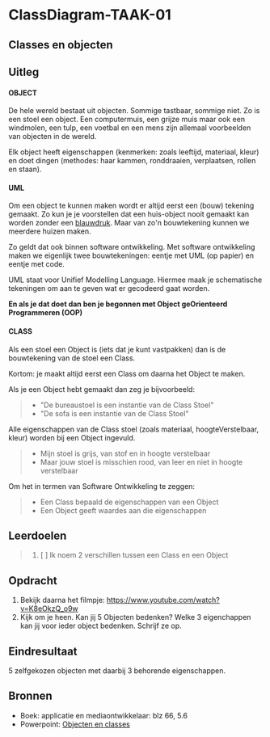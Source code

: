 # ClassDiagram-TAAK-01

## Classes en objecten

## Uitleg

#### OBJECT

De hele wereld bestaat uit objecten. Sommige tastbaar, sommige niet. Zo is een stoel een object. Een computermuis, een grijze muis maar ook een windmolen, een tulp, een voetbal en een mens zijn allemaal voorbeelden van objecten in de wereld.

Elk object heeft eigenschappen (kenmerken: zoals leeftijd, materiaal, kleur) en doet dingen (methodes: haar kammen, ronddraaien, verplaatsen, rollen en staan).

#### UML

Om een object te kunnen maken wordt er altijd eerst een (bouw) tekening gemaakt. Zo kun je je voorstellen dat een huis-object nooit gemaakt kan worden zonder een [blauwdruk](https://upload.wikimedia.org/wikipedia/commons/9/9e/Blauwdruk-Ronhaar.jpg). Maar van zo'n bouwtekening kunnen we meerdere huizen maken.

Zo geldt dat ook binnen software ontwikkeling. Met software ontwikkeling maken we eigenlijk twee bouwtekeningen: eentje met UML (op papier) en eentje met code.

UML staat voor Unifief Modelling Language. Hiermee maak je schematische tekeningen om aan te geven wat er gecodeerd gaat worden. 

**En als je dat doet dan ben je begonnen met Object geOrienteerd Programmeren (OOP)**

#### CLASS 

Als een stoel een Object is (iets dat je kunt vastpakken) dan is de bouwtekening van de stoel een Class.

Kortom: je maakt altijd eerst een Class om daarna het Object te maken.

Als je een Object hebt gemaakt dan zeg je bijvoorbeeld:

> - "De bureaustoel is een instantie van de Class Stoel"
> - "De sofa is een instantie van de Class Stoel"

Alle eigenschappen van de Class stoel (zoals materiaal, hoogteVerstelbaar, kleur) worden bij een Object ingevuld.

> - Mijn stoel is grijs, van stof en in hoogte verstelbaar
> - Maar jouw stoel is misschien rood, van leer en niet in hoogte verstelbaar

Om het in termen van Software Ontwikkeling te zeggen:

> - Een Class bepaald de eigenschappen van een Object
> - Een Object geeft waardes aan die eigenschappen

## Leerdoelen

> 1. [ ] Ik noem 2 verschillen tussen een Class en een Object

## Opdracht

1. Bekijk daarna het filmpje: https://www.youtube.com/watch?v=K8eOkzQ_o9w
2. Kijk om je heen. Kan jij 5 Objecten bedenken? Welke 3 eigenchappen kan jij voor ieder object bedenken. Schrijf ze op.

## Eindresultaat

5 zelfgekozen objecten met daarbij 3 behorende eigenschappen.

## Bronnen

- Boek: applicatie en mediaontwikkelaar: blz 66, 5.6
- Powerpoint: <a href=https://github.com/ROC-van-Amsterdam-College-Amstelland/ONTWERPEN-2/blob/master/niveau1/taak01/Taak%201%20-%20objecten%20en%20classes.pdf> Objecten en classes</a>

